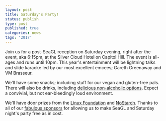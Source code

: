 ```yaml
---
layout: post
title: Saturday's Party!
status: publish
type: post
published: true
categories: news
tags: '2017'
---
```


Join us for a post-SeaGL reception on Saturday evening, right after the event, aka 6:15pm, at the Silver Cloud Hotel on Capitol Hill. The event is all-ages and runs until 10pm. This year's entertainment will be lightning talks and slide karaoke led by our most excellent emcees; Gareth Greenaway and VM Brasseur.  

We'll have some snacks; including stuff for our vegan and gluten-free pals. There will also be drinks, including [delicious non-alcoholic options](https://modelviewculture.com/pieces/alcohol-and-inclusivity-planning-tech-events-with-non-alcoholic-options). Expect a convivial, but not ear-bleedingly loud environment. 

We'll have door prizes from the [Linux Foundation](https://www.linuxfoundation.org/) and [NoStarch](https://www.nostarch.com/). Thanks to all of our [fabulous sponsors](/sponsors/2017.html) for allowing us to make SeaGL and Saturday night's party free as in cost. 
